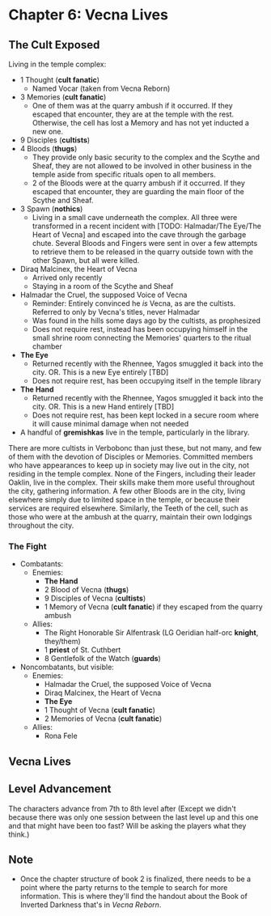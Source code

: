 # Chapter 6: Vecna Lives


## The Cult Exposed

Living in the temple complex:  

- 1 Thought (**cult fanatic**)
    - Named Vocar (taken from Vecna Reborn)
- 3 Memories (**cult fanatic**)
    - One of them was at the quarry ambush if it occurred. If they escaped that encounter, they are at the temple with the rest. Otherwise, the cell has lost a Memory and has not yet inducted a new one.
- 9 Disciples (**cultists**)
- 4 Bloods (**thugs**)
    - They provide only basic security to the complex and the Scythe and Sheaf, they are not allowed to be involved in other business in the temple aside from specific rituals open to all members.
    - 2 of the Bloods were at the quarry ambush if it occurred. If they escaped that encounter, they are guarding the main floor of the Scythe and Sheaf.
- 3 Spawn (**nothics**)
    - Living in a small cave underneath the complex. All three were transformed in a recent incident with [TODO: Halmadar/The Eye/The Heart of Vecna] and escaped into the cave through the garbage chute. Several Bloods and Fingers were sent in over a few attempts to retrieve them to be released in the quarry outside town with the other Spawn, but all were killed.
- Diraq Malcinex, the Heart of Vecna
    - Arrived only recently
    - Staying in a room of the Scythe and Sheaf
- Halmadar the Cruel, the supposed Voice of Vecna
    - Reminder: Entirely convinced he *is* Vecna, as are the cultists. Referred to only by Vecna's titles, never Halmadar
    - Was found in the hills some days ago by the cultists, as prophesized
    - Does not require rest, instead has been occupying himself in the small shrine room connecting the Memories' quarters to the ritual chamber
- **The Eye**
    - Returned recently with the Rhennee, Yagos smuggled it back into the city. OR. This is a new Eye entirely [TBD]
    - Does not require rest, has been occupying itself in the temple library
- **The Hand**
    - Returned recently with the Rhennee, Yagos smuggled it back into the city. OR. This is a new Hand entirely [TBD]
    - Does not require rest, has been kept locked in a secure room where it will cause minimal damage when not needed
- A handful of **gremishkas** live in the temple, particularly in the library. 

There are more cultists in Verbobonc than just these, but not many, and few of them with the devotion of Disciples or Memories. Committed members who have appearances to keep up in society may live out in the city, not residing in the temple complex. None of the Fingers, including their leader Oaklin, live in the complex. Their skills make them more useful throughout the city, gathering information. A few other Bloods are in the city, living elsewhere simply due to limited space in the temple, or because their services are required elsewhere. Similarly, the Teeth of the cell, such as those who were at the ambush at the quarry, maintain their own lodgings throughout the city.  

### The Fight

- Combatants:
    - Enemies:
        - **The Hand**
        - 2 Blood of Vecna (**thugs**)
        - 9 Disciples of Vecna (**cultists**)
        - 1 Memory of Vecna (**cult fanatic**) if they escaped from the quarry ambush
    - Allies:
        - The Right Honorable Sir Alfentrask (LG Oeridian half-orc **knight**, they/them)
        - 1 **priest** of St. Cuthbert
        - 8 Gentlefolk of the Watch (**guards**)
- Noncombatants, but visible:
    - Enemies:
        - Halmadar the Cruel, the supposed Voice of Vecna
        - Diraq Malcinex, the Heart of Vecna
        - **The Eye**
        - 1 Thought of Vecna (**cult fanatic**)
        - 2 Memories of Vecna (**cult fanatic**)
    - Allies:
        - Rona Fele

## Vecna Lives


## Level Advancement

The characters advance from 7th to 8th level after (Except we didn't because there was only one session between the last level up and this one and that might have been too fast? Will be asking the players what they think.)

## Note

- Once the chapter structure of book 2 is finalized, there needs to be a point where the party returns to the temple to search for more information. This is where they'll find the handout about the Book of Inverted Darkness that's in *Vecna Reborn*.  
